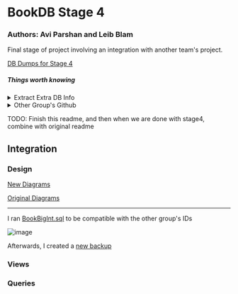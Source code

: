 # BookDB Stage 4

### Authors: Avi Parshan and Leib Blam

Final stage of project involving an integration with another team's project.

[DB Dumps for Stage 4](https://gitlab.com/avipars/db-lfs/-/tree/main/Stage4?ref_type=heads)


##### Things worth knowing
<details>
<summary>Extract Extra DB Info</summary>
   * In PSQL Shell Enter:

        * `\conninfo` to get username, db name, port
</details>
<details>
<summary>
Other Group's Github
</summary>
https://github.com/Ravioli246/Database-Project-2024-Semester-Spring
</details>

TODO: Finish this readme, and then when we are done with stage4, combine with original readme

## Integration

### Design

[New Diagrams](https://github.com/avipars/DB-Mini-Project/tree/main/Stage4/Diagrams)

[Original Diagrams](https://github.com/avipars/DB-Mini-Project/tree/main/Stage1/Diagrams)

---- 


I ran [BookBigInt.sql](https://github.com/avipars/DB-Mini-Project/tree/main/Stage4/Commands/BookBigInt.sql) to be compatible with the other group's IDs

![image](https://github.com/user-attachments/assets/304f3285-14ff-437d-9a1d-d0c515d6dcc5)

Afterwards, I created a [new backup](https://gitlab.com/avipars/db-lfs/-/tree/main/Stage4?ref_type=heads) 


### Views


### Queries